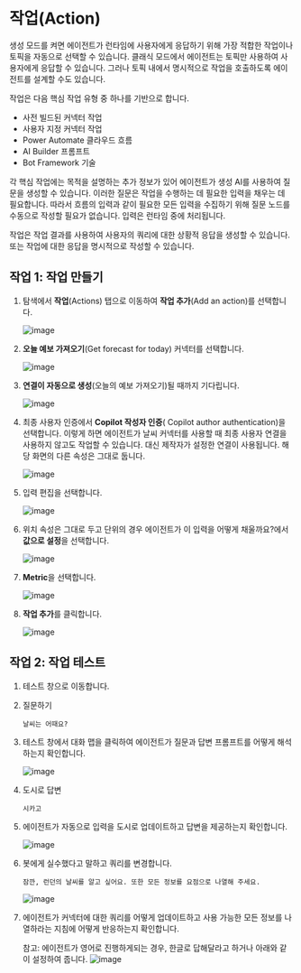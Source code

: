 # 작업(Action)

생성 모드를 켜면 에이전트가 런타임에 사용자에게 응답하기 위해 가장 적합한 작업이나 토픽을 자동으로 선택할 수 있습니다. 클래식 모드에서 에이전트는 토픽만 사용하여 사용자에게 응답할 수 있습니다. 그러나 토픽 내에서 명시적으로 작업을 호출하도록 에이전트를 설계할 수도 있습니다.

작업은 다음 핵심 작업 유형 중 하나를 기반으로 합니다.
- 사전 빌드된 커넥터 작업
- 사용자 지정 커넥터 작업
- Power Automate 클라우드 흐름
- AI Builder 프롬프트
- Bot Framework 기술

각 핵심 작업에는 목적을 설명하는 추가 정보가 있어 에이전트가 생성 AI를 사용하여 질문을 생성할 수 있습니다. 이러한 질문은 작업을 수행하는 데 필요한 입력을 채우는 데 필요합니다. 따라서 흐름의 입력과 같이 필요한 모든 입력을 수집하기 위해 질문 노드를 수동으로 작성할 필요가 없습니다. 입력은 런타임 중에 처리됩니다.

작업은 작업 결과를 사용하여 사용자의 쿼리에 대한 상황적 응답을 생성할 수 있습니다. 또는 작업에 대한 응답을 명시적으로 작성할 수 있습니다.


## 작업 1: 작업 만들기

1. 탐색에서 **작업**(Actions) 탭으로 이동하여 **작업 추가**(Add an action)를 선택합니다.
   
    ![image](https://github.com/user-attachments/assets/2ec99e72-19c5-41f4-8cbf-974ce9d76e1f)

2. **오늘 예보 가져오기**(Get forecast for today) 커넥터를 선택합니다.

    ![image](https://github.com/user-attachments/assets/b7a27f89-0985-488f-a146-0177c38005c8)

3. **연결이 자동으로 생성**(오늘의 예보 가져오기)될 때까지 기다립니다.

    ![image](https://github.com/user-attachments/assets/43b129db-afb8-4559-99da-871a6dcb46d5)

4. 최종 사용자 인증에서 **Copilot 작성자 인증**( Copilot author authentication)을 선택합니다. 이렇게 하면 에이전트가 날씨 커넥터를 사용할 때 최종 사용자 연결을 사용하지 않고도 작업할 수 있습니다. 대신 제작자가 설정한 연결이 사용됩니다. 해당 화면의 다른 속성은 그대로 둡니다.

   ![image](https://github.com/user-attachments/assets/bf612fc5-1c0b-435f-9956-31f6e6b95958)


5. 입력 편집을 선택합니다.

    ![image](https://github.com/user-attachments/assets/e8cb70d7-7526-4f53-a07c-4e2dfdc5d402)

6. 위치 속성은 그대로 두고 단위의 경우 에이전트가 이 입력을 어떻게 채울까요?에서  **값으로 설정**을 선택합니다.

    ![image](https://github.com/user-attachments/assets/504bae11-89cd-443f-bec9-28896618ad90)

7. **Metric**을 선택합니다.

    ![image](https://github.com/user-attachments/assets/c06f8fce-54fd-4b8f-ac0a-07c42a0e3fb5)

8. **작업 추가**를 클릭합니다.

    ![image](https://github.com/user-attachments/assets/96477229-6ebd-4d13-b966-a44993c61181)




## 작업 2: 작업 테스트

1. 테스트 창으로 이동합니다.

2. 질문하기
   
   ```
   날씨는 어때요?
   ```

3. 테스트 창에서 대화 맵을 클릭하여 에이전트가 질문과 답변 프롬프트를 어떻게 해석하는지 확인합니다.

    ![image](https://github.com/user-attachments/assets/f46e7b55-9201-48ef-abac-767b14479799)

4. 도시로 답변

   ```
   시카고
   ```

5. 에이전트가 자동으로 입력을 도시로 업데이트하고 답변을 제공하는지 확인합니다.

    ![image](https://github.com/user-attachments/assets/5901896c-848e-49e2-9c85-5bbacb033dd8)


6. 봇에게 실수했다고 말하고 쿼리를 변경합니다.

   ```
   잠깐, 런던의 날씨를 알고 싶어요. 또한 모든 정보를 요점으로 나열해 주세요.
   ```

   
   ![image](https://github.com/user-attachments/assets/5ce058bc-9086-405c-8994-ca309555d369)


7. 에이전트가 커넥터에 대한 쿼리를 어떻게 업데이트하고 사용 가능한 모든 정보를 나열하라는 지침에 어떻게 반응하는지 확인합니다.



    참고: 에이전트가 영어로 진행하게되는 경우, 한글로 답해달라고 하거나 아래와 같이 설정하여 줍니다.
    ![image](https://github.com/user-attachments/assets/a98c804e-86f5-4180-a3bf-78c30aabb225)











